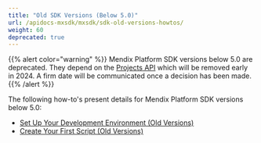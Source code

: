 ```yaml
---
title: "Old SDK Versions (Below 5.0)"
url: /apidocs-mxsdk/mxsdk/sdk-old-versions-howtos/
weight: 60
deprecated: true
---
```


{{% alert color="warning" %}}
Mendix Platform SDK versions below 5.0 are deprecated. They depend on the [Projects API](/apidocs-mxsdk/apidocs/projects-api/) which will be removed early in 2024. A firm date will be communicated once a decision has been made.
{{% /alert %}}

The following how-to's present details for Mendix Platform SDK versions below 5.0:

* [Set Up Your Development Environment (Old Versions)](/apidocs-mxsdk/mxsdk/old-setting-up-your-development-environment/)
* [Create Your First Script (Old Versions)](/apidocs-mxsdk/mxsdk/old-creating-your-first-script/)
